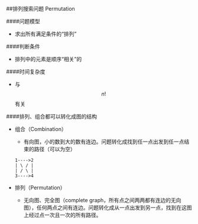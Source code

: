 ##排列搜索问题 Permutation 

####问题模型
- 求出所有满足条件的“排列”

####判断条件
- 排列中的元素是顺序“相关”的

####时间复杂度
- 与 $$n!$$  有关


####排列、组合都可以转化成图的结构
- 组合（Combination）
    - 有向图，小的数到大的数有连边。问题转化成找到任一点出发到任一点结束的路径（可以为空）
    
    ```
    1---->2
    | \ / |
    | / \ |
    3---->4
    ```

- 排列（Permutation）
    - 无向图、完全图（complete graph，所有点之间两两都有连边的无向图），任何两点之间有连边。问题转化成从一点出发到另一点，找到在这图上经过点一次且一次的所有路径。